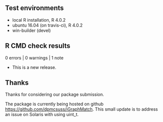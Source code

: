 ## Test environments
* local R installation, R 4.0.2
* ubuntu 16.04 (on travis-ci), R 4.0.2
* win-builder (devel)

## R CMD check results

0 errors | 0 warnings | 1 note

* This is a new release.

## Thanks

Thanks for considering our package submission.

The package is currently being hosted on github https://github.com/dpmcsuss/iGraphMatch. This small update is to address an issue on Solaris with using uint_t.
